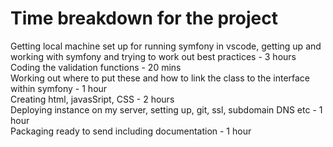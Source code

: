 <h1>Time breakdown for the project</h1>

Getting local machine set up for running symfony in vscode, getting up and working with symfony and trying to work out best practices - 3 hours<br>
Coding the validation functions - 20 mins<br>
Working out where to put these and how to link the class to the interface within symfony - 1 hour<br>
Creating html, javasSript, CSS - 2 hours<br>
Deploying instance on my server, setting up, git, ssl, subdomain DNS etc - 1 hour <br>
Packaging ready to send including documentation - 1 hour
